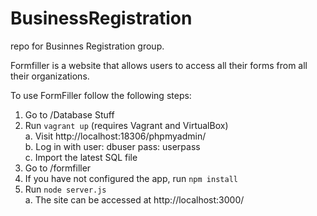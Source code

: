 # BusinessRegistration
repo for Businnes Registration group.

Formfiller is a website that allows users to access all their forms from all their organizations. 

To use FormFiller follow the following steps:
1. Go to /Database Stuff
2. Run ```vagrant up``` (requires Vagrant and VirtualBox)  
  a. Visit http://localhost:18306/phpmyadmin/  
  b. Log in with user: dbuser pass: userpass  
  c. Import the latest SQL file
4. Go to /formfiller
5. If you have not configured the app, run ```npm install```
6. Run ```node server.js```  
  a. The site can be accessed at http://localhost:3000/
